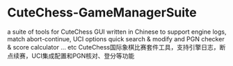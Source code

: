 # CuteChess-GameManagerSuite
a suite of tools for CuteChess GUI written in Chinese to support engine logs, match abort-continue, UCI options quick search &amp; modify and PGN checker &amp; score calculator ... etc
CuteChess国际象棋比赛套件工具，支持引擎日志，断点续赛，UCI集成配置和PGN核对、登分等功能
